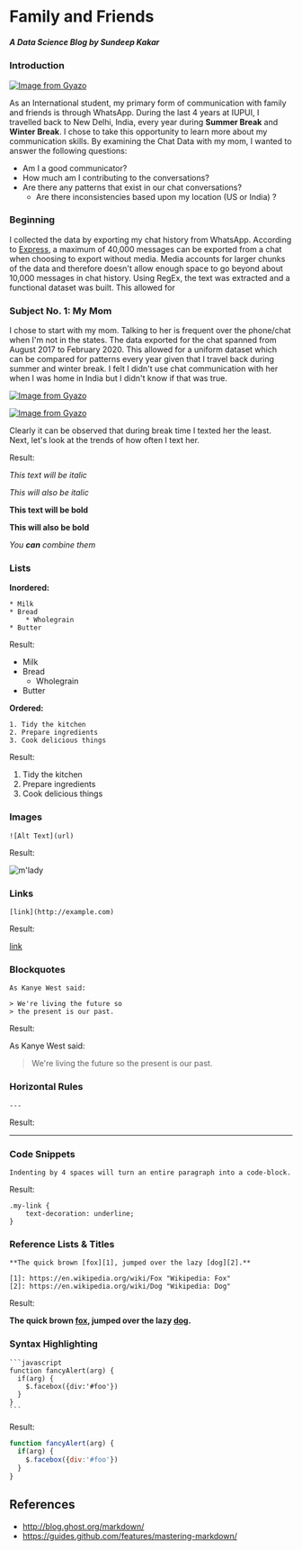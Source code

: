 # Family and Friends 
##### A Data Science Blog by Sundeep Kakar


### Introduction 

[![Image from Gyazo](https://i.gyazo.com/35076e41e6eaa667988337697960226d.jpg)](https://gyazo.com/35076e41e6eaa667988337697960226d)

As an International student, my primary form of communication with family and friends is through WhatsApp. During the last 4 years at IUPUI, I travelled back to New Delhi, India, every year during **Summer Break** and **Winter Break**. I chose to take this opportunity to learn more about my communication skills. By examining the Chat Data with my mom, I wanted to answer the following questions:
* Am I a good communicator?
* How much am I contributing to the conversations?
* Are there any patterns that exist in our chat conversations?
  * Are there inconsistencies based upon my location (US or India) ?

### Beginning 

I collected the data by exporting my chat history from WhatsApp. According to [Express](https://www.express.co.uk/life-style/science-technology/1140438/whatsapp-export-chat-meaning-how-to-export-whatsapp-conversations-iphone-android), a maximum of 40,000 messages can be exported from a chat when choosing to export without media. Media accounts for larger chunks of the data and therefore doesn't allow enough space to go beyond about 10,000 messages in chat history. Using RegEx, the text was extracted and a functional dataset was built. This allowed for 

### Subject No. 1: My Mom

I chose to start with my mom. Talking to her is frequent over the phone/chat when I'm not in the states. The data exported for the chat spanned from August 2017 to February 2020. This allowed for a uniform dataset which can be compared for patterns every year given that I travel back during summer and winter break. I felt I didn't use chat communication with her when I was home in India but I didn't know if that was true. 

[![Image from Gyazo](https://i.gyazo.com/dc214053e903eff45b08993aea536626.png)](https://gyazo.com/dc214053e903eff45b08993aea536626)



[![Image from Gyazo](https://i.gyazo.com/e9fba84624f491e10ad8fb623d256413.png)](https://gyazo.com/e9fba84624f491e10ad8fb623d256413)



Clearly it can be observed that during break time I texted her the least. 
Next, let's look at the trends of how often I text her. 



Result:

*This text will be italic*

_This will also be italic_

**This text will be bold**

__This will also be bold__

_You **can** combine them_

### Lists

**Inordered:**

    * Milk
    * Bread
        * Wholegrain
    * Butter

Result:

* Milk
* Bread
    * Wholegrain
* Butter

**Ordered:**

    1. Tidy the kitchen  
    2. Prepare ingredients  
    3. Cook delicious things

Result:

1. Tidy the kitchen  
2. Prepare ingredients  
3. Cook delicious things

### Images

    ![Alt Text](url)

Result:

![m'lady](http://i.imgur.com/v8IVDka.jpg)

### Links

    [link](http://example.com)
    
Result:

[link](http://example.com)

### Blockquotes

    As Kanye West said:

    > We're living the future so
    > the present is our past.

Result:

As Kanye West said:
> We're living the future so
> the present is our past.

### Horizontal Rules

    ---

Result:

---

### Code Snippets

    Indenting by 4 spaces will turn an entire paragraph into a code-block.

Result:

    .my-link {
        text-decoration: underline;
    }

### Reference Lists & Titles

    **The quick brown [fox][1], jumped over the lazy [dog][2].**

    [1]: https://en.wikipedia.org/wiki/Fox "Wikipedia: Fox"
    [2]: https://en.wikipedia.org/wiki/Dog "Wikipedia: Dog"

Result:

**The quick brown [fox][1], jumped over the lazy [dog][2].**

[1]: https://en.wikipedia.org/wiki/Fox "Wikipedia: Fox"
[2]: https://en.wikipedia.org/wiki/Dog "Wikipedia: Dog"


### Syntax Highlighting

    ```javascript
    function fancyAlert(arg) {
      if(arg) {
        $.facebox({div:'#foo'})
      }
    }
    ```

Result:

```javascript
function fancyAlert(arg) {
  if(arg) {
    $.facebox({div:'#foo'})
  }
}
```

## References

* http://blog.ghost.org/markdown/
* https://guides.github.com/features/mastering-markdown/
